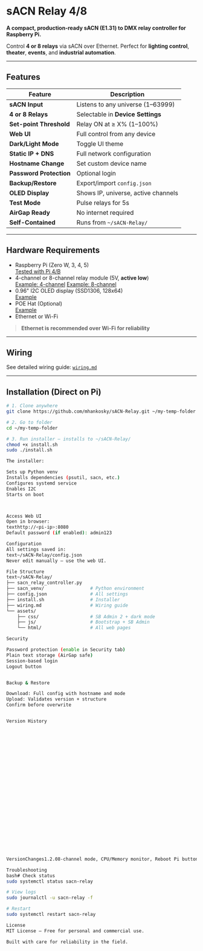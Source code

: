 # sACN Relay 4/8

**A compact, production-ready sACN (E1.31) to DMX relay controller for Raspberry Pi.**

Control **4 or 8 relays** via sACN over Ethernet. Perfect for **lighting control**, **theater**, **events**, and **industrial automation**.

---

## Features

| Feature | Description |
|-------|-----------|
| **sACN Input** | Listens to any universe (1–63999) |
| **4 or 8 Relays** | Selectable in **Device Settings** |
| **Set-point Threshold** | Relay ON at ≥ X% (1–100%) |
| **Web UI** | Full control from any device |
| **Dark/Light Mode** | Toggle UI theme |
| **Static IP + DNS** | Full network configuration |
| **Hostname Change** | Set custom device name |
| **Password Protection** | Optional login |
| **Backup/Restore** | Export/import `config.json` |
| **OLED Display** | Shows IP, universe, active channels |
| **Test Mode** | Pulse relays for 5s |
| **AirGap Ready** | No internet required |
| **Self-Contained** | Runs from `~/sACN-Relay/` |

---

## Hardware Requirements

- Raspberry Pi (Zero W, 3, 4, 5)  
  [Tested with Pi 4/B](https://www.amazon.com/Raspberry-Model-2019-Quad-Bluetooth/dp/B07TC2BK1X)
- 4-channel or 8-channel relay module (5V, **active low**)  
  [Example: 4-channel](https://www.amazon.com/dp/B00KTEN3TM)
  [Example: 8-channel](https://www.amazon.com/DEVMO-Electrical-Equipments-Optocoupler-Compatible/dp/B08TMN8KN6)
- 0.96" I2C OLED display (SSD1306, 128x64)  
  [Example](https://www.amazon.com/UCTRONICS-SSD1306-Self-Luminous-Display-Raspberry/dp/B072Q2X2LL)
- POE Hat (Optional)  
  [Example](https://www.amazon.com/dp/B0928ZD7QQ)
- Ethernet or Wi-Fi

> **Ethernet is recommended over Wi-Fi for reliability**

---

## Wiring

See detailed wiring guide: [`wiring.md`](wiring.md)

---

## Installation (Direct on Pi)

```bash
# 1. Clone anywhere
git clone https://github.com/mhankosky/sACN-Relay.git ~/my-temp-folder

# 2. Go to folder
cd ~/my-temp-folder

# 3. Run installer — installs to ~/sACN-Relay/
chmod +x install.sh
sudo ./install.sh

The installer:

Sets up Python venv
Installs dependencies (psutil, sacn, etc.)
Configures systemd service
Enables I2C
Starts on boot



Access Web UI
Open in browser:
texthttp://<pi-ip>:8080
Default password (if enabled): admin123

Configuration
All settings saved in:
text~/sACN-Relay/config.json
Never edit manually — use the web UI.

File Structure
text~/sACN-Relay/
├── sacn_relay_controller.py
├── sacn_venv/                 # Python environment
├── config.json                # All settings
├── install.sh                 # Installer
├── wiring.md                  # Wiring guide
└── assets/
    ├── css/                   # SB Admin 2 + dark mode
    ├── js/                    # Bootstrap + SB Admin
    └── html/                  # All web pages

Security

Password protection (enable in Security tab)
Plain text storage (AirGap safe)
Session-based login
Logout button


Backup & Restore

Download: Full config with hostname and mode
Upload: Validates version + structure
Confirm before overwrite


Version History

























VersionChanges1.2.08-channel mode, CPU/Memory monitor, Reboot Pi button1.1.4DNS1/DNS2, partial config save1.1.0Dark mode, security, backup1.0.1Initial release

Troubleshooting
bash# Check status
sudo systemctl status sacn-relay

# View logs
sudo journalctl -u sacn-relay -f

# Restart
sudo systemctl restart sacn-relay

License
MIT License — Free for personal and commercial use.

Built with care for reliability in the field.